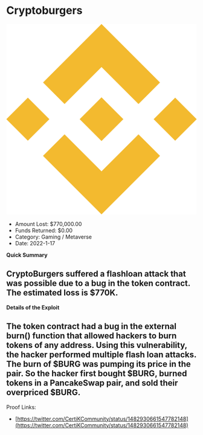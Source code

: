 # Cryptoburgers
![Cryptoburgers](/rektimages/Cryptoburgers.png)
- Amount Lost: $770,000.00
- Funds Returned: $0.00
- Category: Gaming / Metaverse
- Date: 2022-1-17

**Quick Summary**

##  CryptoBurgers suffered a flashloan attack that was possible due to a bug in the token contract. The estimated loss is $770K.

  


 **Details of the Exploit**

##  The token contract had a bug in the external burn() function that allowed hackers to burn tokens of any address. Using this vulnerability, the hacker performed multiple flash loan attacks. The burn of $BURG was pumping its price in the pair. So the hacker first bought $BURG, burned tokens in a PancakeSwap pair, and sold their overpriced $BURG.


Proof Links:
- [https://twitter.com/CertiKCommunity/status/1482930661547782148](https://twitter.com/CertiKCommunity/status/1482930661547782148)


